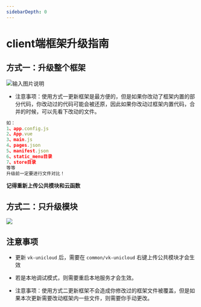```yaml
---
sidebarDepth: 0
---
```


# client端框架升级指南

## 方式一：升级整个框架

![输入图片说明](https://vkceyugu.cdn.bspapp.com/VKCEYUGU-cf0c5e69-620c-4f3c-84ab-f4619262939f/88cbde8c-30ac-4dbc-adbc-03fb675a34a7.png "插件更新方法.png")

* 注意事项：使用方式一更新框架是最方便的，但是如果你改动了框架内置的部分代码，你改动过的代码可能会被还原，因此如果你改动过框架内置代码，合并的时候，可以先看下改动的文件。
```js
如：
1、app.config.js
2、App.vue
3、main.js
4、pages.json
5、manifest.json
6、static_menu目录
7、store目录
等等
升级前一定要进行文件对比！
```

**记得重新上传公共模块和云函数**

## 方式二：只升级模块

![](https://vkceyugu.cdn.bspapp.com/VKCEYUGU-cf0c5e69-620c-4f3c-84ab-f4619262939f/c72fa719-9444-4874-93a5-7b09d440feee.jpg)

## 注意事项

* 更新 `vk-unicloud` 后，需要在 `common/vk-unicloud` 右键上传公共模块才会生效

* 若是本地调试模式，则需要重启本地服务才会生效。

* 注意事项：使用方式二更新框架不会造成你修改过的框架文件被覆盖，但是如果本次更新需要改动框架内一些文件，则需要你手动更改。
